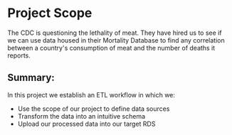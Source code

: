 # Project Scope
The CDC is questioning the lethality of meat. They have hired us to see if we can use data housed in their Mortality Database to find any correlation between a country's consumption of meat and the number of deaths it reports.

## Summary:
In this project we establish an ETL workflow in which we:
* Use the scope of our project to define data sources
* Transform the data into an intuitive schema
* Upload our processed data into our target RDS

